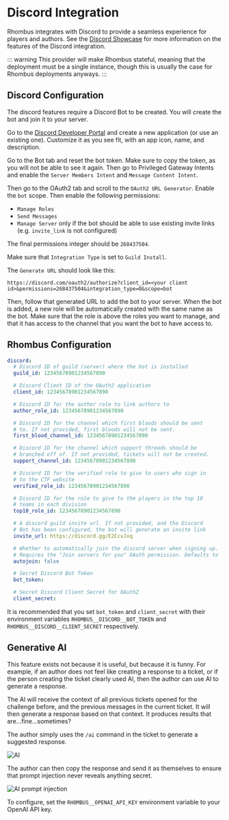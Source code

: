 # Discord Integration

Rhombus integrates with Discord to provide a seamless experience for players and authors. See the [Discord Showcase](/docs/showcase#discord) for more information on the features of the Discord integration.

::: warning
This provider will make Rhombus stateful, meaning that the deployment must be a single instance, though this is usually the case for Rhombus deployments anyways.
:::

## Discord Configuration

The discord features require a Discord Bot to be created. You will create the bot and join it to your server.

Go to the [Discord Developer Portal](https://discord.com/developers/applications) and create a new application (or use an existing one). Customize it as you see fit, with an app icon, name, and description.

Go to the Bot tab and reset the bot token. Make sure to copy the token, as you will not be able to see it again. Then go to Privileged Gateway Intents and enable the `Server Members Intent` and `Message Content Intent`.

Then go to the OAuth2 tab and scroll to the `OAuth2 URL Generator`. Enable the `bot` scope. Then enable the following permissions:

- `Manage Roles`
- `Send Messages`
- `Manage Server` only if the bot should be able to use existing invite links (e.g. `invite_link` is not configured)

The final permissions integer should be `268437504`.

Make sure that `Integration Type` is set to `Guild Install`.

The `Generate URL` should look like this:

```
https://discord.com/oauth2/authorize?client_id=<your client id>&permissions=268437504&integration_type=0&scope=bot
```

Then, follow that generated URL to add the bot to your server. When the bot is added, a new role will be automatically created with the same name as the bot. Make sure that the role is above the roles you want to manage, and that it has access to the channel that you want the bot to have access to.

## Rhombus Configuration

```yaml
discord:
  # Discord ID of guild (server) where the bot is installed
  guild_id: 12345678901234567890

  # Discord Client ID of the OAuth2 application
  client_id: 12345678901234567890

  # Discord ID for the author role to link authors to
  author_role_id: 12345678901234567890

  # Discord ID for the channel which first bloods should be sent
  # to. If not provided, first bloods will not be sent.
  first_blood_channel_id: 12345678901234567890

  # Discord ID for the channel which support threads should be
  # branched off of. If not provided, tickets will not be created.
  support_channel_id: 12345678901234567890

  # Discord ID for the verified role to give to users who sign in
  # to the CTF website
  verified_role_id: 12345678901234567890

  # Discord ID for the role to give to the players in the top 10
  # teams in each division
  top10_role_id: 12345678901234567890

  # A discord guild invite url. If not provided, and the Discord
  # Bot has been configured, the bot will generate an invite link
  invite_url: https://discord.gg/E2CcvJxq

  # Whether to automatically join the discord server when signing up.
  # Requires the "Join servers for you" OAuth permission. Defaults to `true`
  autojoin: false

  # Secret Discord Bot Token
  bot_token:

  # Secret Discord Client Secret for OAuth2
  client_secret:
```

It is recommended that you set `bot_token` and `client_secret` with their environment variables `RHOMBUS__DISCORD__BOT_TOKEN` and `RHOMBUS__DISCORD__CLIENT_SECRET` respectively.

## Generative AI

This feature exists not because it is useful, but because it is funny. For example, if an author does not feel like creating a response to a ticket, or if the person creating the ticket clearly used AI, then the author can use AI to generate a response.

The AI will receive the context of all previous tickets opened for the challenge before, and the previous messages in the current ticket. It will then generate a response based on that context. It produces results that are...fine...sometimes?

The author simply uses the `/ai` command in the ticket to generate a suggested response.

![AI](/discord/ai.png)

The author can then copy the response and send it as themselves to ensure that prompt injection never reveals anything secret.

![AI prompt injection](/discord/ai-prompt-injection.png)

To configure, set the `RHOMBUS__OPENAI_API_KEY` environment variable to your OpenAI API key.
